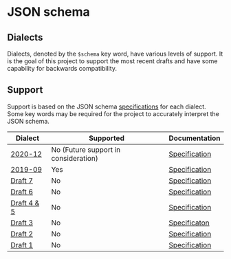 # JSON schema

## Dialects

Dialects, denoted by the `$schema` key word, have various levels of support. It is the goal of this project to support the most recent drafts and have some capability for backwards compatibility.

## Support

Support is based on the JSON schema [specifications](https://json-schema.org/specification.html) for each dialect. Some key words may be required for the project to accurately interpret the JSON schema.

|Dialect|Supported|Documentation|
|-|-|-|
|[2020-12](https://json-schema.org/draft/2020-12/schema)|No (Future support in consideration)|[Specification](https://json-schema.org/specification-links.html#2020-12)|
|[2019-09](https://json-schema.org/draft/2019-09/schema)|Yes|[Specification](https://json-schema.org/specification-links.html#draft-2019-09-formerly-known-as-draft-8)|
|[Draft 7](http://json-schema.org/draft-07/schema#)|No|[Specification](https://json-schema.org/specification-links.html#draft-7)|
|[Draft 6](http://json-schema.org/draft-06/schema#)|No|[Specification](https://json-schema.org/specification-links.html#draft-6)|
|[Draft 4 & 5](http://json-schema.org/draft-04/schema#)|No|[Specification](https://json-schema.org/specification-links.html#draft-5)|
|[Draft 3](http://json-schema.org/draft-03/schema)|No|[Specificaton](https://json-schema.org/specification-links.html#draft-3)|
|[Draft 2](http://json-schema.org/draft-02/schema)|No|[Specification](https://json-schema.org/specification-links.html#draft-2)|
|[Draft 1](http://json-schema.org/draft-01/schema)|No|[Specification](https://json-schema.org/specification-links.html#draft-1)|
